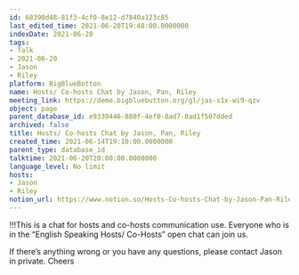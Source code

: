 ```yaml
---
id: 68390d48-81f3-4cf0-8e12-d7840a123c85
last_edited_time: 2021-06-20T19:48:00.0000000
indexDate: 2021-06-20
tags:
- Talk
- 2021-06-20
- Jason
- Riley
platform: BigBlueBotton
name: Hosts/ Co-hosts Chat by Jason, Pan, Riley
meeting_link: https://demo.bigbluebutton.org/gl/jas-s1x-wi9-qzv
object: page
parent_database_id: e9339446-880f-4ef0-8ad7-8ad1f507dded
archived: false
title: Hosts/ Co-hosts Chat by Jason, Pan, Riley
created_time: 2021-06-14T19:10:00.0000000
parent_type: database_id
talktime: 2021-06-20T20:00:00.0000000
language_level: No limit
hosts:
- Jason
- Riley
notion_url: https://www.notion.so/Hosts-Co-hosts-Chat-by-Jason-Pan-Riley-68390d4881f34cf08e12d7840a123c85
---
```


!!!This is a chat for hosts and co-hosts communication use. Everyone who is in the “English Speaking Hosts/ Co-Hosts” open chat can join us.

If there’s anything wrong or you have any questions, please contact Jason in private. Cheers

